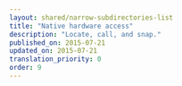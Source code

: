 ```yaml
---
layout: shared/narrow-subdirectories-list
title: "Native hardware access"
description: "Locate, call, and snap."
published_on: 2015-07-21
updated_on: 2015-07-21
translation_priority: 0
order: 9
---
```



